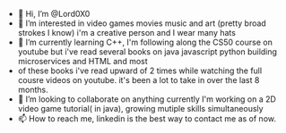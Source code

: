 - 👋 Hi, I’m @Lord0X0
- 👀 I’m interested in video games movies music and art (pretty broad strokes I know) i'm a creative person and I wear many hats
- 🌱 I’m currently learning C++, I'm following along the CS50 course on youtube but i've read several books on java javascript python building microservices and HTML and most
- of these books i've read upward of 2 times while watching the full cousre videos on youtube. it's been a lot to take in over the last 8 months.  
- 💞️ I’m looking to collaborate on anything currently I'm working on a 2D video game tutorial( in java), growing mutiple skills simultaneously   
- 📫 How to reach me, linkedin is the best way to contact me as of now.  

<!---
Lord0X0/Lord0X0 is a ✨ special ✨ repository because its `README.md` (this file) appears on your GitHub profile.
You can click the Preview link to take a look at your changes.
--->
